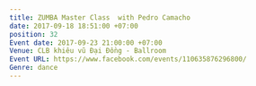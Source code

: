 ```yaml
---
title: ZUMBA Master Class  with Pedro Camacho
date: 2017-09-18 18:51:00 +07:00
position: 32
Event date: 2017-09-23 21:00:00 +07:00
Venue: CLB khiêu vũ Đại Đồng - Ballroom
Event URL: https://www.facebook.com/events/110635876296800/
Genre: dance
---
```


